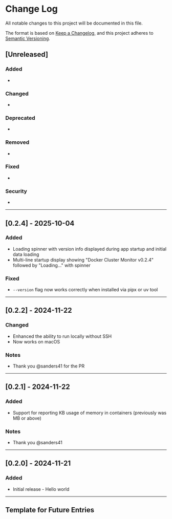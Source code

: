 # Change Log

All notable changes to this project will be documented in this file.

The format is based on [Keep a Changelog](https://keepachangelog.com/en/1.1.0/),
and this project adheres to [Semantic Versioning](https://semver.org/spec/v2.0.0.html).

## [Unreleased]

### Added
-

### Changed
-

### Deprecated
- 

### Removed
- 

### Fixed
- 

### Security
-

---

## [0.2.4] - 2025-10-04

### Added
- Loading spinner with version info displayed during app startup and initial data loading
- Multi-line startup display showing "Docker Cluster Monitor v0.2.4" followed by "Loading..." with spinner

### Fixed
- `--version` flag now works correctly when installed via pipx or uv tool

---

## [0.2.2] - 2024-11-22

### Changed
- Enhanced the ability to run locally without SSH
- Now works on macOS

### Notes
- Thank you @sanders41 for the PR

---

## [0.2.1] - 2024-11-22

### Added
- Support for reporting KB usage of memory in containers (previously was MB or above)

### Notes
- Thank you @sanders41

---

## [0.2.0] - 2024-11-21

### Added
- Initial release - Hello world

---

## Template for Future Entries

<!--
## [X.Y.Z] - YYYY-MM-DD

### Added
- New features or capabilities
- Files: `path/to/new/file.ext`, `another/file.ext`

### Changed
- Modifications to existing functionality
- Files: `path/to/modified/file.ext` (summary if many files)

### Deprecated
- Features that will be removed in future versions
- Files affected: `path/to/deprecated/file.ext`

### Removed
- Features or files that were deleted
- Files: `path/to/removed/file.ext`

### Fixed
- Bug fixes and corrections
- Files: `path/to/fixed/file.ext`

### Security
- Security patches or vulnerability fixes
- Files: `path/to/security/file.ext`

### Notes
- Additional context or important information
- Major dependencies updated
- Breaking changes explanation
-->
